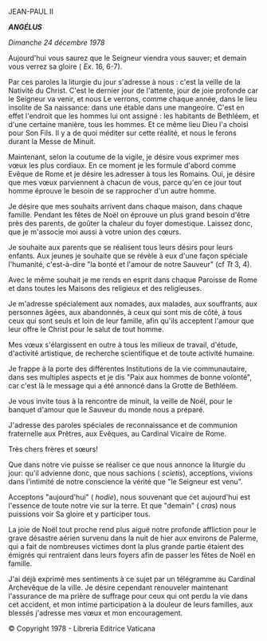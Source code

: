 JEAN-PAUL II

***ANGÉLUS***

*Dimanche 24 décembre 1978*

Aujourd'hui vous saurez que le Seigneur viendra vous sauver; et demain vous verrez sa gloire ( *Ex*. 16, 6-7).

Par ces paroles la liturgie du jour s'adresse à nous : c'est la veille de la Nativité du Christ. C'est le dernier jour de l'attente, jour de joie profonde car le Seigneur va venir, et nous Le verrons, comme chaque année, dans le lieu insolite de Sa naissance: dans une étable dans une mangeoire. C'est en effet l'endroit que les hommes lui ont assigné : les habitants de Bethléem, et d'une certaine manière, tous les hommes. Et ce même lieu Dieu l'a choisi pour Son Fils. Il y a de quoi méditer sur cette réalité, et nous le ferons durant la Messe de Minuit.

Maintenant, selon la coutume de la vigile, je désire vous exprimer mes vœux les plus cordiaux. En ce moment je les formule d'abord comme Evêque de Rome et je désire les adresser à tous les Romains. Oui, je désire que mes vœux parviennent à chacun de vous, parce qu'en ce jour tout homme éprouve le besoin de se rapprocher d'un autre homme.

Je désire que mes souhaits arrivent dans chaque maison, dans chaque famille. Pendant les fêtes de Noël on éprouve un plus grand besoin d'être près des parents, de goûter la chaleur du foyer domestique. Laissez donc, que je m'associe moi aussi à votre union des cœurs.

Je souhaite aux parents que se réalisent tous leurs désirs pour leurs enfants. Aux jeunes je souhaite que se révèle à eux d'une façon spéciale l'humanité, c'est-à-dire "la bonté et l'amour de notre Sauveur" (cf *Tt* 3, 4).

Avec le même souhait je me rends en esprit dans chaque Paroisse de Rome et dans toutes les Maisons des religieux et des religieuses.

Je m'adresse spécialement aux nomades, aux malades, aux souffrants, aux personnes âgées, aux abandonnés, à ceux qui sont mis de côté, à tous ceux qui sont seuls et loin de leur famille, afin qu'ils acceptent l'amour que leur offre le Christ pour le salut de tout homme.

Mes vœux s'élargissent en outre à tous les milieux de travail, d'étude, d'activité artistique, de recherche scientifique et de toute activité humaine.

Je frappe à la porte des différentes Institutions de la vie communautaire, dans ses multiples aspects et je dis "Paix aux hommes de bonne volonté", car c'est là le message qui a été annoncé dans la Grotte de Bethléem.

Je vous invite tous à la rencontre de minuit, la veille de Noël, pour le banquet d'amour que le Sauveur du monde nous a préparé.

J'adresse des paroles spéciales de reconnaissance et de communion fraternelle aux Prêtres, aux Evêques, au Cardinal Vicaire de Rome.

Très chers frères et sœurs!

Que dans notre vie puisse se réaliser ce que nous annonce la liturgie du jour: qu'il advienne donc, que nous sachions ( *scietis*), acceptions, vivions dans l'intimité de notre conscience la vérité que "le Seigneur est venu".

Acceptons "aujourd'hui" ( *hodie*), nous souvenant que cet aujourd'hui est l'essence de toute notre vie sur la terre. Et que "demain" ( *cras*) nous puissions voir Sa gloire et y participer tous.

La joie de Noël tout proche rend plus aiguë notre profonde affliction pour le grave désastre aérien survenu dans la nuit de hier aux environs de Palerme, qui a fait de nombreuses victimes dont la plus grande partie étaient des émigrés qui rentraient dans leurs foyers afin de passer les fêtes de Noël en famille.

J'ai déjà exprimé mes sentiments à ce sujet par un télégramme au Cardinal Archevêque de la ville. Je désire cependant renouveler maintenant l'assurance de ma prière de suffrage pour ceux qui ont perdu la vie dans cet accident, et mon intime participation à la douleur de leurs familles, aux blessés j'adresse mes vœux et mon encouragement.

© Copyright 1978 - Libreria Editrice Vaticana